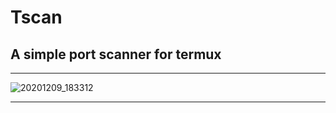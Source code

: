 # Tscan
## A simple port scanner for termux
***
![20201209_183312](https://user-images.githubusercontent.com/56459297/101634537-de843b00-3a4e-11eb-985e-f59ebe0bd69e.jpg)
***
